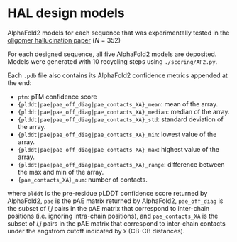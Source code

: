 # HAL design models

AlphaFold2 models for each sequence that was experimentally tested in the [oligomer hallucination paper](https://doi.org/10.1126/science.add1964) (*N* = 352)

For each designed sequence, all five AlphaFold2 models are deposited. Models were generated with 10 recycling steps using `./scoring/AF2.py`.

Each `.pdb` file also contains its AlphaFold2 confidence metrics appended at the end:
- `ptm`: pTM confidence score
- `{plddt|pae|pae_off_diag|pae_contacts_XA}_mean`: mean of the array.
- `{plddt|pae|pae_off_diag|pae_contacts_XA}_median`: median of the array.
- `{plddt|pae|pae_off_diag|pae_contacts_XA}_std`: standard deviation of the array.
- `{plddt|pae|pae_off_diag|pae_contacts_XA}_min`: lowest value of the array.
- `{plddt|pae|pae_off_diag|pae_contacts_XA}_max`: highest value of the array.
- `{plddt|pae|pae_off_diag|pae_contacts_XA}_range`: difference between the max and min of the array.
- `{pae_contacts_XA}_num`: number of contacts.

where `plddt` is the pre-residue pLDDT confidence score returned by AlphaFold2, `pae` is the pAE matrix returned by AlphaFold2, `pae_off_diag` is the subset of *i,j* pairs in the pAE matrix that correspond to inter-chain positions (i.e. ignoring intra-chain positions), and `pae_contacts_XA` is the subset of *i,j* pairs in the pAE matrix that correspond to inter-chain contacts under the angstrom cutoff indicated by `X` (CB-CB distances).
